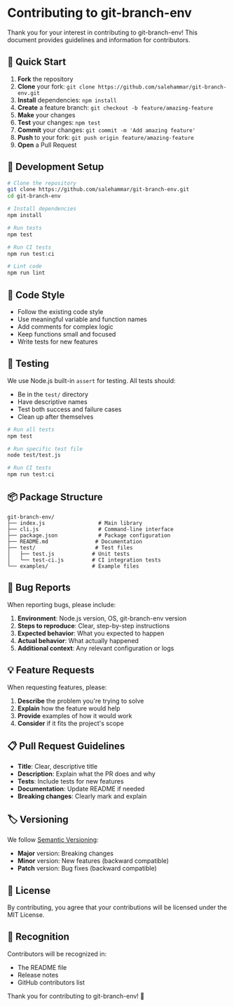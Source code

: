 # Contributing to git-branch-env

Thank you for your interest in contributing to git-branch-env! This document provides guidelines and information for contributors.

## 🚀 Quick Start

1. **Fork** the repository
2. **Clone** your fork: `git clone https://github.com/salehammar/git-branch-env.git`
3. **Install** dependencies: `npm install`
4. **Create** a feature branch: `git checkout -b feature/amazing-feature`
5. **Make** your changes
6. **Test** your changes: `npm test`
7. **Commit** your changes: `git commit -m 'Add amazing feature'`
8. **Push** to your fork: `git push origin feature/amazing-feature`
9. **Open** a Pull Request

## 🧪 Development Setup

```bash
# Clone the repository
git clone https://github.com/salehammar/git-branch-env.git
cd git-branch-env

# Install dependencies
npm install

# Run tests
npm test

# Run CI tests
npm run test:ci

# Lint code
npm run lint
```

## 📝 Code Style

- Follow the existing code style
- Use meaningful variable and function names
- Add comments for complex logic
- Keep functions small and focused
- Write tests for new features

## 🧪 Testing

We use Node.js built-in `assert` for testing. All tests should:

- Be in the `test/` directory
- Have descriptive names
- Test both success and failure cases
- Clean up after themselves

```bash
# Run all tests
npm test

# Run specific test file
node test/test.js

# Run CI tests
npm run test:ci
```

## 📦 Package Structure

```
git-branch-env/
├── index.js                 # Main library
├── cli.js                   # Command-line interface
├── package.json             # Package configuration
├── README.md               # Documentation
├── test/                   # Test files
│   ├── test.js            # Unit tests
│   └── test-ci.js         # CI integration tests
└── examples/              # Example files
```

## 🐛 Bug Reports

When reporting bugs, please include:

1. **Environment**: Node.js version, OS, git-branch-env version
2. **Steps to reproduce**: Clear, step-by-step instructions
3. **Expected behavior**: What you expected to happen
4. **Actual behavior**: What actually happened
5. **Additional context**: Any relevant configuration or logs

## 💡 Feature Requests

When requesting features, please:

1. **Describe** the problem you're trying to solve
2. **Explain** how the feature would help
3. **Provide** examples of how it would work
4. **Consider** if it fits the project's scope

## 📋 Pull Request Guidelines

- **Title**: Clear, descriptive title
- **Description**: Explain what the PR does and why
- **Tests**: Include tests for new features
- **Documentation**: Update README if needed
- **Breaking changes**: Clearly mark and explain

## 🏷️ Versioning

We follow [Semantic Versioning](https://semver.org/):

- **Major** version: Breaking changes
- **Minor** version: New features (backward compatible)
- **Patch** version: Bug fixes (backward compatible)

## 📄 License

By contributing, you agree that your contributions will be licensed under the MIT License.

## 🙏 Recognition

Contributors will be recognized in:

- The README file
- Release notes
- GitHub contributors list

Thank you for contributing to git-branch-env! 🚀
